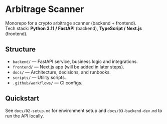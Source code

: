 # Arbitrage Scanner

Monorepo for a crypto arbitrage scanner (backend + frontend).  
Tech stack: **Python 3.11 / FastAPI** (backend), **TypeScript / Next.js** (frontend).

## Structure
- `backend/` — FastAPI service, business logic and integrations.
- `frontend/` — Next.js app (will be added in later steps).
- `docs/` — Architecture, decisions, and runbooks.
- `scripts/` — Utility scripts.
- `.github/workflows/` — CI configs.

## Quickstart
See `docs/02-setup.md` for environment setup and `docs/03-backend-dev.md` to run the API locally.
